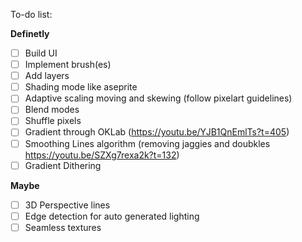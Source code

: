 To-do list:

**Definetly**
- [ ] Build UI
- [ ] Implement brush(es)
- [ ] Add layers
- [ ] Shading mode like aseprite
- [ ] Adaptive scaling moving and skewing (follow pixelart guidelines)
- [ ] Blend modes
- [ ] Shuffle pixels
- [ ] Gradient through OKLab (https://youtu.be/YJB1QnEmlTs?t=405)
- [ ] Smoothing Lines algorithm (removing jaggies and doubkles https://youtu.be/SZXg7rexa2k?t=132)
- [ ] Gradient Dithering

**Maybe**
- [ ] 3D Perspective lines
- [ ] Edge detection for auto generated lighting
- [ ] Seamless textures
